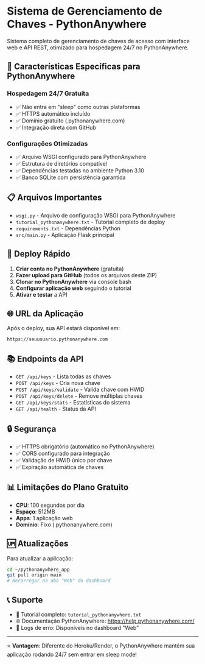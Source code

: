 # Sistema de Gerenciamento de Chaves - PythonAnywhere

Sistema completo de gerenciamento de chaves de acesso com interface web e API REST, otimizado para hospedagem 24/7 no PythonAnywhere.

## 🚀 Características Específicas para PythonAnywhere

### Hospedagem 24/7 Gratuita
- ✅ Não entra em "sleep" como outras plataformas
- ✅ HTTPS automático incluído
- ✅ Domínio gratuito (.pythonanywhere.com)
- ✅ Integração direta com GitHub

### Configurações Otimizadas
- ✅ Arquivo WSGI configurado para PythonAnywhere
- ✅ Estrutura de diretórios compatível
- ✅ Dependências testadas no ambiente Python 3.10
- ✅ Banco SQLite com persistência garantida

## 📋 Arquivos Importantes

- `wsgi.py` - Arquivo de configuração WSGI para PythonAnywhere
- `tutorial_pythonanywhere.txt` - Tutorial completo de deploy
- `requirements.txt` - Dependências Python
- `src/main.py` - Aplicação Flask principal

## 🔧 Deploy Rápido

1. **Criar conta no PythonAnywhere** (gratuita)
2. **Fazer upload para GitHub** (todos os arquivos deste ZIP)
3. **Clonar no PythonAnywhere** via console bash
4. **Configurar aplicação web** seguindo o tutorial
5. **Ativar e testar** a API

## 🌐 URL da Aplicação

Após o deploy, sua API estará disponível em:
```
https://seuusuario.pythonanywhere.com
```

## 📚 Endpoints da API

- `GET /api/keys` - Lista todas as chaves
- `POST /api/keys` - Cria nova chave
- `POST /api/keys/validate` - Valida chave com HWID
- `POST /api/keys/delete` - Remove múltiplas chaves
- `GET /api/keys/stats` - Estatísticas do sistema
- `GET /api/health` - Status da API

## 🔒 Segurança

- ✅ HTTPS obrigatório (automático no PythonAnywhere)
- ✅ CORS configurado para integração
- ✅ Validação de HWID único por chave
- ✅ Expiração automática de chaves

## 📊 Limitações do Plano Gratuito

- **CPU**: 100 segundos por dia
- **Espaço**: 512MB
- **Apps**: 1 aplicação web
- **Domínio**: Fixo (.pythonanywhere.com)

## 🆙 Atualizações

Para atualizar a aplicação:
```bash
cd ~/pythonanywhere_app
git pull origin main
# Recarregar na aba "Web" do dashboard
```

## 📞 Suporte

- 📖 Tutorial completo: `tutorial_pythonanywhere.txt`
- 🌐 Documentação PythonAnywhere: https://help.pythonanywhere.com/
- 🔧 Logs de erro: Disponíveis no dashboard "Web"

---

⭐ **Vantagem**: Diferente do Heroku/Render, o PythonAnywhere mantém sua aplicação rodando 24/7 sem entrar em sleep mode!

